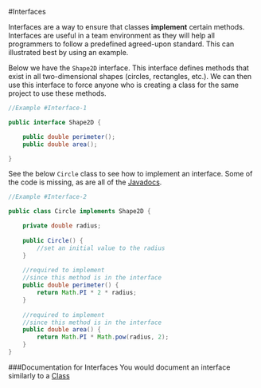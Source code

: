 #Interfaces

Interfaces are a way to ensure that classes **implement** certain methods.  Interfaces are useful in a team environment as they will help all programmers to follow a predefined agreed-upon standard.  This can illustrated best by using an example.

Below we have the ```Shape2D``` interface.  This interface defines methods that exist in all two-dimensional shapes (circles, rectangles, etc.).  We can then use this interface to force anyone who is creating a class for the same project to use these methods.

```java
//Example #Interface-1

public interface Shape2D {

    public double perimeter();
    public double area();

}
```

See the below ```Circle``` class to see how to implement an interface.  Some of the code is missing, as are all of the [Javadocs](./javadocs.md).  

```java
//Example #Interface-2

public class Circle implements Shape2D {

    private double radius;
    
    public Circle() {
        //set an initial value to the radius
    }
    
    //required to implement
    //since this method is in the interface
    public double perimeter() {
        return Math.PI * 2 * radius;
    }
    
    //required to implement
    //since this method is in the interface
    public double area() {
        return Math.PI * Math.pow(radius, 2);
    }
}
```

###Documentation for Interfaces
You would document an interface similarly to a [Class](./objects.md#Documentation-for-Classes)